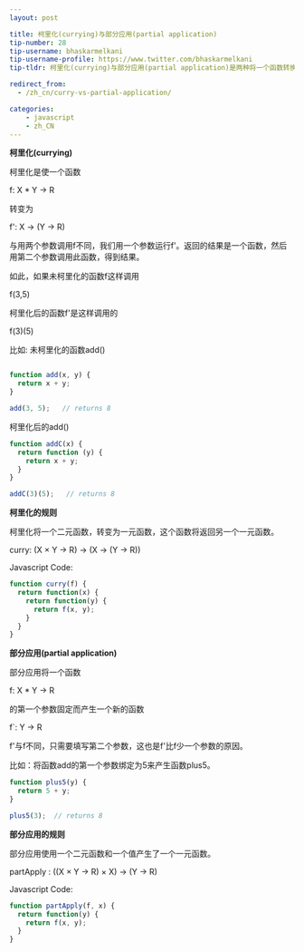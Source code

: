 ```yaml
---
layout: post

title: 柯里化(currying)与部分应用(partial application)
tip-number: 28
tip-username: bhaskarmelkani
tip-username-profile: https://www.twitter.com/bhaskarmelkani
tip-tldr: 柯里化(currying)与部分应用(partial application)是两种将一个函数转换为另一个有着较小普通参数个数的函数的方法。

redirect_from:
  - /zh_cn/curry-vs-partial-application/

categories:
    - javascript
    - zh_CN
---
```


**柯里化(currying)**

柯里化是使一个函数

f: X * Y -> R

转变为

f': X -> (Y -> R)

与用两个参数调用f不同，我们用一个参数运行f'。返回的结果是一个函数，然后用第二个参数调用此函数，得到结果。

如此，如果未柯里化的函数f这样调用

f(3,5)

柯里化后的函数f'是这样调用的

f(3)(5)

比如:
未柯里化的函数add()

```javascript

function add(x, y) {
  return x + y;
}

add(3, 5);   // returns 8
```

柯里化后的add()

```javascript
function addC(x) {
  return function (y) {
    return x + y;
  }
}

addC(3)(5);   // returns 8
```

**柯里化的规则** 

柯里化将一个二元函数，转变为一元函数，这个函数将返回另一个一元函数。

curry: (X × Y → R) → (X → (Y → R))

Javascript Code:

```javascript
function curry(f) {
  return function(x) {
    return function(y) {
      return f(x, y);
    }
  }
}
```

**部分应用(partial application)**

部分应用将一个函数

f: X * Y -> R

的第一个参数固定而产生一个新的函数

f`: Y -> R

f'与f不同，只需要填写第二个参数，这也是f'比f少一个参数的原因。

比如：将函数add的第一个参数绑定为5来产生函数plus5。

```javascript
function plus5(y) {
  return 5 + y;
}

plus5(3);  // returns 8
```

**部分应用的规则** 

部分应用使用一个二元函数和一个值产生了一个一元函数。

partApply : ((X × Y → R) × X) → (Y → R)

Javascript Code:

```javascript
function partApply(f, x) {
  return function(y) {
    return f(x, y);
  }
}
```
